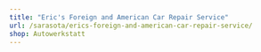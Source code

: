 ```yaml
---
title: "Eric's Foreign and American Car Repair Service"
url: /sarasota/erics-foreign-and-american-car-repair-service/
shop: Autowerkstatt
---
```


